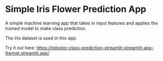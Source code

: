 # Simple Iris Flower Prediction App

A simple machine learning app that takes in input features and applies the trained model to make class prediction.

The Iris dataset is used in this app.

Try it out here: https://tobistor-class-prediction-streamlit-streamlit-app-ttwmet.streamlit.app/

